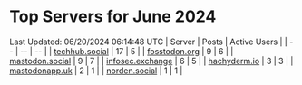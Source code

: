 # Top Servers for June 2024
Last Updated: 06/20/2024 06:14:48 UTC
| Server | Posts | Active Users |
| -- | -- | -- |
| [techhub.social](https://techhub.social/tags/PowerShell) | 17 | 5 |
| [fosstodon.org](https://fosstodon.org/tags/PowerShell) | 9 | 6 |
| [mastodon.social](https://mastodon.social/tags/PowerShell) | 9 | 7 |
| [infosec.exchange](https://infosec.exchange/tags/PowerShell) | 6 | 5 |
| [hachyderm.io](https://hachyderm.io/tags/PowerShell) | 3 | 3 |
| [mastodonapp.uk](https://mastodonapp.uk/tags/PowerShell) | 2 | 1 |
| [norden.social](https://norden.social/tags/PowerShell) | 1 | 1 |

